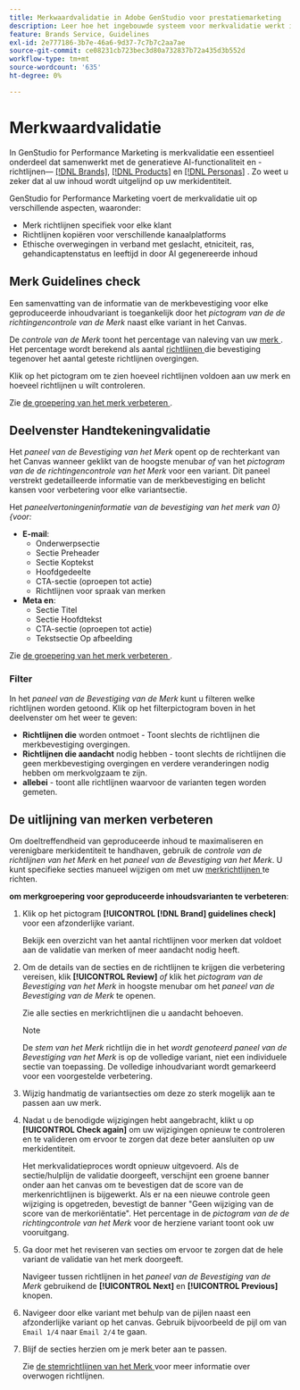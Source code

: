 ```yaml
---
title: Merkwaardvalidatie in Adobe GenStudio voor prestatiemarketing
description: Leer hoe het ingebouwde systeem voor merkvalidatie werkt in GenStudio for Performance Marketing.
feature: Brands Service, Guidelines
exl-id: 2e777186-3b7e-46a6-9d37-7c7b7c2aa7ae
source-git-commit: ce08231cb723bec3d80a732837b72a435d3b552d
workflow-type: tm+mt
source-wordcount: '635'
ht-degree: 0%

---
```


# Merkwaardvalidatie

In GenStudio for Performance Marketing is merkvalidatie een essentieel onderdeel dat samenwerkt met de generatieve AI-functionaliteit en -richtlijnen— [[!DNL Brands]](/help/user-guide/guidelines/brands.md), [[!DNL Products]](/help/user-guide/guidelines/products.md) en [[!DNL Personas]](/help/user-guide/guidelines/personas.md) . Zo weet u zeker dat al uw inhoud wordt uitgelijnd op uw merkidentiteit.

GenStudio for Performance Marketing voert de merkvalidatie uit op verschillende aspecten, waaronder:

* Merk richtlijnen specifiek voor elke klant
* Richtlijnen kopiëren voor verschillende kanaalplatforms
* Ethische overwegingen in verband met geslacht, etniciteit, ras, gehandicaptenstatus en leeftijd in door AI gegenereerde inhoud

## Merk Guidelines check

Een samenvatting van de informatie van de merkbevestiging voor elke geproduceerde inhoudvariant is toegankelijk door het _pictogram van de de richtingencontrole van de Merk_ naast elke variant in het Canvas.

De _controle van de Merk_ toont het percentage van naleving van uw [ merk ](brands.md). Het percentage wordt berekend als aantal [ richtlijnen ](overview.md) die bevestiging tegenover het aantal geteste richtlijnen overgingen.

Klik op het pictogram om te zien hoeveel richtlijnen voldoen aan uw merk en hoeveel richtlijnen u wilt controleren.

Zie [ de groepering van het merk verbeteren ](#improve-brand-alignment).

## Deelvenster Handtekeningvalidatie

Het _paneel van de Bevestiging van het Merk_ opent op de rechterkant van het Canvas wanneer geklikt van de hoogste menubar _of_ van het _pictogram van de de richtingencontrole van het Merk_ voor een variant. Dit paneel verstrekt gedetailleerde informatie van de merkbevestiging en belicht kansen voor verbetering voor elke variantsectie.

Het _paneelvertoningeninformatie van de bevestiging van het merk van 0} {voor:_

* **E-mail**:
   * Onderwerpsectie
   * Sectie Preheader
   * Sectie Koptekst
   * Hoofdgedeelte
   * CTA-sectie (oproepen tot actie)
   * Richtlijnen voor spraak van merken
* **Meta en**:
   * Sectie Titel
   * Sectie Hoofdtekst
   * CTA-sectie (oproepen tot actie)
   * Tekstsectie Op afbeelding

Zie [ de groepering van het merk verbeteren ](#improve-brand-alignment).

### Filter

In het _paneel van de Bevestiging van de Merk_ kunt u filteren welke richtlijnen worden getoond. Klik op het filterpictogram boven in het deelvenster om het weer te geven:

* **Richtlijnen die** worden ontmoet - Toont slechts de richtlijnen die merkbevestiging overgingen.
* **Richtlijnen die aandacht** nodig hebben - toont slechts de richtlijnen die geen merkbevestiging overgingen en verdere veranderingen nodig hebben om merkvolgzaam te zijn.
* **allebei** - toont alle richtlijnen waarvoor de varianten tegen worden gemeten.

## De uitlijning van merken verbeteren

Om doeltreffendheid van geproduceerde inhoud te maximaliseren en verenigbare merkidentiteit te handhaven, gebruik de _controle van de richtlijnen van het Merk_ en het _paneel van de Bevestiging van het Merk_. U kunt specifieke secties manueel wijzigen om met uw [ merkrichtlijnen ](brands.md) te richten.

**om merkgroepering voor geproduceerde inhoudsvarianten te verbeteren**:

1. Klik op het pictogram **[!UICONTROL [!DNL Brand] guidelines check]** voor een afzonderlijke variant.

   Bekijk een overzicht van het aantal richtlijnen voor merken dat voldoet aan de validatie van merken of meer aandacht nodig heeft.

1. Om de details van de secties en de richtlijnen te krijgen die verbetering vereisen, klik **[!UICONTROL Review]** _of_ klik het _pictogram van de Bevestiging van het Merk_ in hoogste menubar om het _paneel van de Bevestiging van de Merk_ te openen.

   Zie alle secties en merkrichtlijnen die u aandacht behoeven. <!-- The section highlighted in the panel corresponds to the section highlighted in the generated variant in the Canvas. -->

   >[!NOTE]
   >
   > De _stem van het Merk_ richtlijn die in het _wordt genoteerd paneel van de Bevestiging van het Merk_ is op de volledige variant, niet een individuele sectie van toepassing. De volledige inhoudvariant wordt gemarkeerd voor een voorgestelde verbetering.

1. Wijzig handmatig de variantsecties om deze zo sterk mogelijk aan te passen aan uw merk.

1. Nadat u de benodigde wijzigingen hebt aangebracht, klikt u op **[!UICONTROL Check again]** om uw wijzigingen opnieuw te controleren en te valideren om ervoor te zorgen dat deze beter aansluiten op uw merkidentiteit.

   Het merkvalidatieproces wordt opnieuw uitgevoerd. Als de sectie/hulplijn de validatie doorgeeft, verschijnt een groene banner onder aan het canvas om te bevestigen dat de score van de merkenrichtlijnen is bijgewerkt. Als er na een nieuwe controle geen wijziging is opgetreden, bevestigt de banner &quot;Geen wijziging van de score van de merkoriëntatie&quot;. Het percentage in de _pictogram van de de richtingcontrole van het Merk_ voor de herziene variant toont ook uw vooruitgang.

1. Ga door met het reviseren van secties om ervoor te zorgen dat de hele variant de validatie van het merk doorgeeft.

   Navigeer tussen richtlijnen in het _paneel van de Bevestiging van de Merk_ gebruikend de **[!UICONTROL Next]** en **[!UICONTROL Previous]** knopen.

1. Navigeer door elke variant met behulp van de pijlen naast een afzonderlijke variant op het canvas. Gebruik bijvoorbeeld de pijl om van `Email 1/4` naar `Email 2/4` te gaan.
1. Blijf de secties herzien om je merk beter aan te passen.

   Zie [ de stemrichtlijnen van het Merk ](/help/user-guide/guidelines/brands.md#brand-voice-guidelines) voor meer informatie over overwogen richtlijnen.
